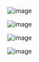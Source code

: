 ![image](https://user-images.githubusercontent.com/1469198/179402426-6952843f-ae94-4f1a-87c0-f8563c448eab.png)

![image](https://user-images.githubusercontent.com/1469198/179402447-4e8b811c-240e-4a9b-841c-9f9f7528b544.png)

![image](https://user-images.githubusercontent.com/1469198/179402458-484e87f1-81c5-4c0c-b37e-6a128ebb3afc.png)

![image](https://user-images.githubusercontent.com/1469198/179402473-be20c034-ca80-46f0-8c0a-fe75730eeb05.png)
